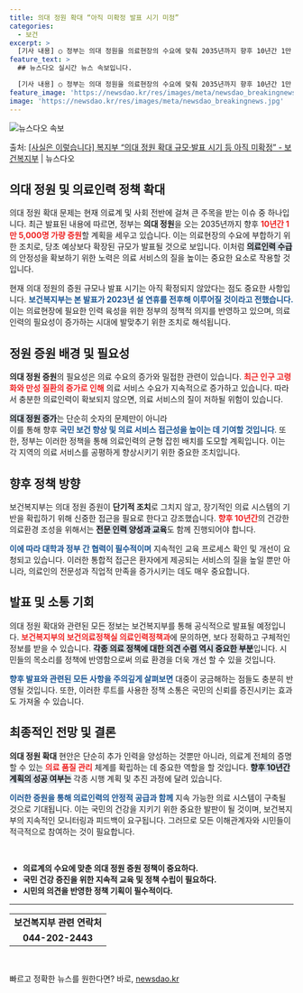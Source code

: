 ```yaml
---
title: 의대 정원 확대 “아직 미확정 발표 시기 미정”
categories:
  - 보건
excerpt: >
  [기사 내용] ○ 정부는 의대 정원을 의료현장의 수요에 맞춰 2035년까지 향후 10년간 1만 5,000명 …
feature_text: >
  ## 뉴스다오 실시간 뉴스 속보입니다.

  [기사 내용] ○ 정부는 의대 정원을 의료현장의 수요에 맞춰 2035년까지 향후 10년간 1만 5,000명 …
feature_image: 'https://newsdao.kr/res/images/meta/newsdao_breakingnews.jpg'
image: 'https://newsdao.kr/res/images/meta/newsdao_breakingnews.jpg'
---
```


![뉴스다오 속보](https://newsdao.kr/res/images/meta/newsdao_breakingnews.jpg)

<p>출처: <a href="https://newsdao.kr/3116" rel="dofollow">[사실은 이렇습니다] 복지부 “의대 정원 확대 규모·발표 시기 등 아직 미확정” - 보건복지부</a> | 뉴스다오</p>

<h2 data-ke-size="size26">의대 정원 및 의료인력 정책 확대</h2>

<p data-ke-size="size16">의대 정원 확대 문제는 현재 의료계 및 사회 전반에 걸쳐 큰 주목을 받는 이슈 중 하나입니다. 최근 발표된 내용에 따르면, 정부는 <b>의대 정원</b>을 오는 2035년까지 향후 <b><span style="color: #ee2323;">10년간 1만 5,000명 가량 증원</span></b>할 계획을 세우고 있습니다. 이는 의료현장의 수요에 부합하기 위한 조치로, 당초 예상보다 확장된 규모가 발표될 것으로 보입니다. 이처럼 <b><span style="background-color: #21538527;">의료인력 수급</span></b>의 안정성을 확보하기 위한 노력은 의료 서비스의 질을 높이는 중요한 요소로 작용할 것입니다.</p>

<p data-ke-size="size16">현재 의대 정원의 증원 규모나 발표 시기는 아직 확정되지 않았다는 점도 중요한 사항입니다. <b><span style="color: #1a5490;">보건복지부는 본 발표가 2023년 설 연휴를 전후해 이루어질 것이라고 전했습니다.</span></b> 이는 의료현장에 필요한 인력 육성을 위한 정부의 정책적 의지를 반영하고 있으며, 의료 인력의 필요성이 증가하는 시대에 발맞추기 위한 조치로 해석됩니다.</p>

<h2 data-ke-size="size26">정원 증원 배경 및 필요성</h2>

<p data-ke-size="size16"><b>의대 정원 증원</b>의 필요성은 의료 수요의 증가와 밀접한 관련이 있습니다. <b><span style="color: #ee2323;">최근 인구 고령화와 만성 질환의 증가로 인해</span></b> 의료 서비스 수요가 지속적으로 증가하고 있습니다. 따라서 충분한 의료인력이 확보되지 않으면, 의료 서비스의 질이 저하될 위험이 있습니다.</p>

<p data-ke-size="size16"><b><span style="background-color: #21538527;">의대 정원 증가</span></b>는 단순히 숫자의 문제만이 아니라<br />이를 통해 향후 <b><span style="color: #1a5490;">국민 보건 향상 및 의료 서비스 접근성을 높이는 데 기여할 것입니다</span></b>. 또한, 정부는 이러한 정책을 통해 의료인력의 균형 잡힌 배치를 도모할 계획입니다. 이는 각 지역의 의료 서비스를 공평하게 향상시키기 위한 중요한 조치입니다.</p>

<h2 data-ke-size="size26">향후 정책 방향</h2>

<p data-ke-size="size16">보건복지부는 의대 정원 증원이 <b>단기적 조치</b>로 그치지 않고, 장기적인 의료 시스템의 기반을 확립하기 위해 신중한 접근을 필요로 한다고 강조했습니다. <b><span style="color: #ee2323;">향후 10년간</span></b>의 건강한 의료환경 조성을 위해서는 <b><span style="background-color: #21538527;">전문 인력 양성과 교육</span></b>도 함께 진행되어야 합니다.</p>

<p data-ke-size="size16"><b><span style="color: #1a5490;">이에 따라 대학과 정부 간 협력이 필수적이며</span></b> 지속적인 교육 프로세스 확인 및 개선이 요청되고 있습니다. 이러한 통합적 접근은 환자에게 제공되는 서비스의 질을 높일 뿐만 아니라, 의료인의 전문성과 직업적 만족을 증가시키는 데도 매우 중요합니다.</p>

<h2 data-ke-size="size26">발표 및 소통 기회</h2>

<p data-ke-size="size16">의대 정원 확대와 관련된 모든 정보는 보건복지부를 통해 공식적으로 발표될 예정입니다. <b><span style="color: #ee2323;">보건복지부의 보건의료정책실 의료인력정책과</span></b>에 문의하면, 보다 정확하고 구체적인 정보를 받을 수 있습니다. <b><span style="background-color: #21538527;">각종 의료 정책에 대한 의견 수렴 역시 중요한 부분</span></b>입니다. 시민들의 목소리를 정책에 반영함으로써 의료 환경을 더욱 개선 할 수 있을 것입니다.</p>

<p data-ke-size="size16"><b><span style="color: #1a5490;">향후 발표와 관련된 모든 사항을 주의깊게 살펴보면</span></b> 대중이 궁금해하는 점들도 충분히 반영될 것입니다. 또한, 이러한 루트를 사용한 정책 소통은 국민의 신뢰를 증진시키는 효과도 가져올 수 있습니다.</p>

<h2 data-ke-size="size26">최종적인 전망 및 결론</h2>

<p data-ke-size="size16"><b>의대 정원 확대</b> 현안은 단순히 추가 인력을 양성하는 것뿐만 아니라, 의료계 전체의 증명할 수 있는 <b><span style="color: #ee2323;">의료 품질 관리</span></b> 체계를 확립하는 데 중요한 역할을 할 것입니다. <b><span style="background-color: #21538527;">향후 10년간 계획의 성공 여부는</span></b> 각종 시행 계획 및 추진 과정에 달려 있습니다.</p>

<p data-ke-size="size16"><b><span style="color: #1a5490;">이러한 증원을 통해 의료인력의 안정적 공급과 함께</span></b> 지속 가능한 의료 시스템이 구축될 것으로 기대됩니다. 이는 국민의 건강을 지키기 위한 중요한 발판이 될 것이며, 보건복지부의 지속적인 모니터링과 피드백이 요구됩니다. 그러므로 모든 이해관계자와 시민들이 적극적으로 참여하는 것이 필요합니다.</p>

<p data-ke-size="size16">&nbsp;</p>

<ul>
    <li><b>의료계의 수요에 맞춘 의대 정원 증원 정책이 중요하다.</b></li>
    <li><b>국민 건강 증진을 위한 지속적 교육 및 정책 수립이 필요하다.</b></li>
    <li><b>시민의 의견을 반영한 정책 기획이 필수적이다.</b></li>
</ul>

<hr>

<table style="width: 100%;">
    <tr>
        <td style="text-align: center; height: 17px;"><b>보건복지부 관련 연락처</b></td>
    </tr>
    <tr>
        <td style="text-align: center; height: 17px;"><b>044-202-2443</b></td>
    </tr>
</table>

<p data-ke-size="size16">&nbsp;</p> 

빠르고 정확한 뉴스를 원한다면? 바로, <a href="https://newsdao.kr" rel="dofollow">newsdao.kr</a>


